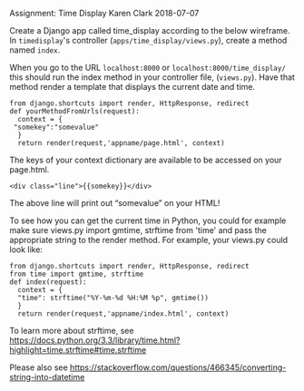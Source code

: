 Assignment: Time Display
Karen Clark
2018-07-07

Create a Django app called time_display according to the below wireframe.
In `timedisplay`'s controller (`apps/time_display/views.py`), create a method named `index`.

When you go to the URL `localhost:8000` or `localhost:8000/time_display/` this should run the index method in your controller file, (`views.py`). Have that method render a template that displays the current date and time.
```
from django.shortcuts import render, HttpResponse, redirect
def yourMethodFromUrls(request):
  context = {
 "somekey":"somevalue"
  }
  return render(request,'appname/page.html', context)
  ```

The keys of your context dictionary are available to be accessed on your page.html.
```
<div class="line">{{somekey}}</div>
```

The above line will print out “somevalue” on your HTML!

To see how you can get the current time in Python, you could for example make sure views.py import gmtime, strftime from 'time' and pass the appropriate string to the render method.  For example, your views.py could look like:

```
from django.shortcuts import render, HttpResponse, redirect
from time import gmtime, strftime
def index(request):
  context = {
  "time": strftime("%Y-%m-%d %H:%M %p", gmtime())
  }
  return render(request,'appname/index.html', context)
```

To learn more about strftime, see https://docs.python.org/3.3/library/time.html?highlight=time.strftime#time.strftime

Please also see https://stackoverflow.com/questions/466345/converting-string-into-datetime